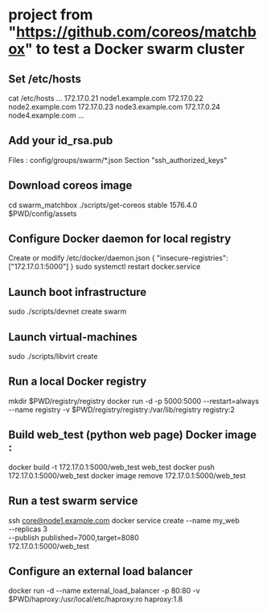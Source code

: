 # project from "https://github.com/coreos/matchbox" to test a Docker swarm cluster

## Set /etc/hosts
cat /etc/hosts
...
172.17.0.21 node1.example.com
172.17.0.22 node2.example.com
172.17.0.23 node3.example.com
172.17.0.24 node4.example.com
...

## Add your id_rsa.pub 
Files : config/groups/swarm/*.json 
Section "ssh_authorized_keys"

## Download coreos image
cd swarm_matchbox
./scripts/get-coreos stable 1576.4.0 $PWD/config/assets

## Configure Docker daemon for local registry
Create or modify /etc/docker/daemon.json
{ "insecure-registries":["172.17.0.1:5000"] }
sudo systemctl restart docker.service

## Launch boot infrastructure
sudo ./scripts/devnet create swarm

## Launch virtual-machines
sudo ./scripts/libvirt create

## Run a local Docker registry
mkdir $PWD/registry/registry
docker run -d -p 5000:5000 --restart=always --name registry -v $PWD/registry/registry:/var/lib/registry registry:2

## Build web_test (python web page) Docker image :
docker build -t 172.17.0.1:5000/web_test web_test
docker push 172.17.0.1:5000/web_test
docker image remove 172.17.0.1:5000/web_test

## Run a test swarm service
ssh core@node1.example.com
    docker service create --name my_web \
                          --replicas 3 \
                          --publish published=7000,target=8080 \
                          172.17.0.1:5000/web_test

## Configure an external load balancer
docker run -d --name external_load_balancer -p 80:80 -v $PWD/haproxy:/usr/local/etc/haproxy:ro haproxy:1.8 
